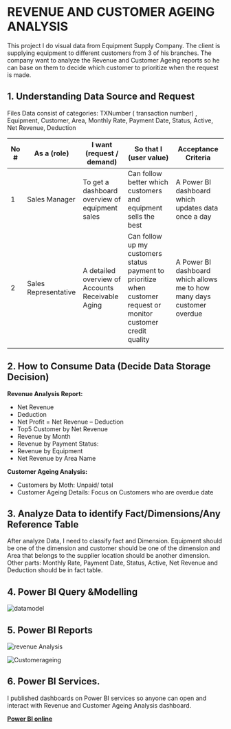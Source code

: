 # REVENUE AND CUSTOMER AGEING ANALYSIS

This project I do visual data from Equipment Supply Company. The client is supplying equipment to different customers from 3 of his branches. 
The company want to analyze the Revenue and Customer Ageing reports so he can base on them to decide which customer to prioritize when the request is made.

## 1.	Understanding Data Source and Request

Files Data consist of categories: TXNumber ( transaction number) , Equipment, Customer, Area, Monthly Rate, Payment Date, Status, Active, Net Revenue, Deduction

<p></p>


|     No #    |     As a (role)             |     I want (request / demand)                                |     So that I (user value)                                                                                                  |     Acceptance Criteria                                                           |
|-------------|-----------------------------|--------------------------------------------------------------|-----------------------------------------------------------------------------------------------------------------------------|-----------------------------------------------------------------------------------|
|     1       |     Sales Manager           |     To get a dashboard overview of equipment   sales         |     Can follow better which customers and equipment sells   the best                                                        |     A Power BI dashboard which updates data once a day                            |
|     2       |     Sales Representative    |     A detailed overview of      Accounts Receivable Aging    |     Can follow up my customers   status payment to prioritize when customer request or monitor customer credit   quality    |     A Power BI dashboard which   allows me to how   many days customer overdue    |
|             |                             |                                                              |                                                                                                                             |                                                                                   |
## 2. How to Consume Data (Decide Data Storage Decision) 

**Revenue Analysis Report:**
-	 Net Revenue
-	Deduction 
-	Net Profit = Net Revenue – Deduction 
-	Top5 Customer by Net Revenue
-	Revenue by Month
-	Revenue by Payment Status:  
-	Revenue by Equipment
-	Net Revenue by Area Name

**Customer Ageing Analysis:**
-	Customers by Moth: Unpaid/ total 
-	Customer Ageing Details: Focus on Customers who are overdue date

## 3.	Analyze Data to identify Fact/Dimensions/Any Reference Table

After analyze Data, I need to classify fact and Dimension. 
Equipment should be one of the dimension and customer should be one of the dimension and Area that belongs to the supplier location should be another dimension.
Other parts: Monthly Rate, Payment Date, Status, Active, Net Revenue and Deduction should be in fact table. 

## 4.	Power BI Query &Modelling

![datamodel](https://user-images.githubusercontent.com/88467188/131862508-27c5ee76-793d-40df-90c6-d5a195f467e1.png)



## 5.	Power BI Reports

![revenue Analysis](https://user-images.githubusercontent.com/88467188/131862526-20bce753-bc87-497e-af83-cca7783806fc.png)


![Customerageing](https://user-images.githubusercontent.com/88467188/131862491-9e41444e-98ba-4073-9670-5c5b7938fc55.png)

## 6.	Power BI Services.

I published dashboards on Power BI services so anyone can open and interact with Revenue and Customer Ageing Analysis dashboard.

[**Power BI online**](https://app.powerbi.com/view?r=eyJrIjoiYTk4ZDlmZDYtYzEwYi00N2VjLTgwMzgtODNiZDgxNTkzZmE4IiwidCI6IjM1ZTE1M2EzLTViYzgtNGZjMC04YmZhLTVkNDFhZmQ0NDU0NSIsImMiOjN9&pageName=ReportSection0319eded0ab8c43200d8)

